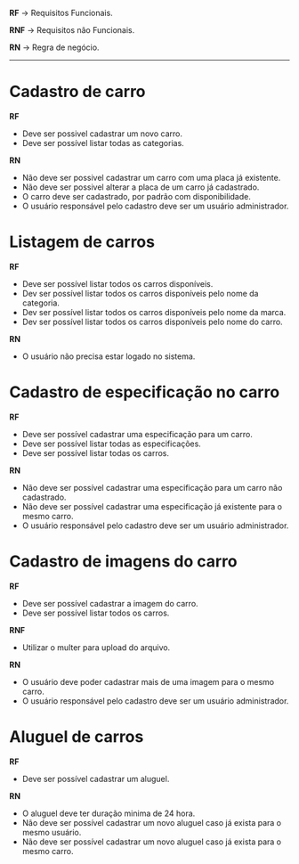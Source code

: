 **RF** -> Requisitos Funcionais.

**RNF** -> Requisitos não Funcionais.

**RN** -> Regra de negócio.

---

# Cadastro de carro

**RF**
- Deve ser possivel cadastrar um novo carro.
- Deve ser possível listar todas as categorias.

**RN**
- Não deve ser possivel cadastrar um carro com uma placa já existente.
- Não deve ser possivel alterar a placa de um carro já cadastrado.
- O carro deve ser cadastrado, por padrão com disponibilidade.
- O usuário responsável pelo cadastro deve ser um usuário administrador.

# Listagem de carros

**RF**
- Deve ser possível listar todos os carros disponíveis.
- Dev ser possível listar todos os carros disponíveis pelo nome da categoria.
- Dev ser possível listar todos os carros disponíveis pelo nome da marca.
- Dev ser possível listar todos os carros disponíveis pelo nome do carro.

**RN**
- O usuário não precisa estar logado no sistema.

# Cadastro de especificação no carro

**RF**
- Deve ser possível cadastrar uma especificação para um carro.
- Deve ser possível listar todas as especificações.
- Deve ser possível listar todas os carros.

**RN**
- Não deve ser possível cadastrar uma especificação para um carro não cadastrado.
- Não deve ser possível cadastrar uma especificação já existente para o mesmo carro.
- O usuário responsável pelo cadastro deve ser um usuário administrador.

# Cadastro de imagens do carro

**RF**
- Deve ser possível cadastrar a imagem do carro.
- Deve ser possível listar todos os carros.

**RNF** 
- Utilizar o multer para upload do arquivo.

**RN**
- O usuário deve poder cadastrar mais de uma imagem para o mesmo carro.
- O usuário responsável pelo cadastro deve ser um usuário administrador.

# Aluguel de carros

**RF**
- Deve ser possível cadastrar um aluguel.

**RN**
- O aluguel deve ter duração minima de 24 hora.
- Não deve ser possível cadastrar um novo aluguel caso já exista para o mesmo usuário.
- Não deve ser possível cadastrar um novo aluguel caso já exista para o mesmo carro.